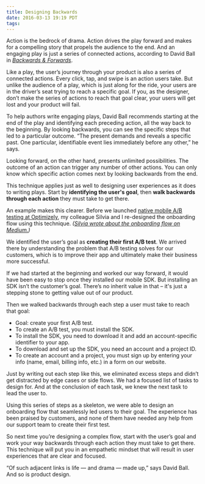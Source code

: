 ```yaml
---
title: Designing Backwards
date: 2016-03-13 19:19 PDT
tags:
---
```


Action is the bedrock of drama. Action drives the play forward and makes for a compelling story that propels the audience to the end. And an engaging play is just a series of connected actions, according to David Ball in _[Backwards & Forwards](http://www.amazon.com/Backwards-Forwards-Technical-Manual-Reading/dp/0809311100)_.

Like a play, the user’s journey through your product is also a series of connected actions. Every click, tap, and swipe is an action users take. But unlike the audience of a play, which is just along for the ride, your users are in the driver’s seat trying to reach a specific goal. If you, as the designer, don’t make the series of actions to reach that goal clear, your users will get lost and your product will fail.

To help authors write engaging plays, David Ball recommends starting at the end of the play and identifying each preceding action, all the way back to the beginning. By looking backwards, you can see the specific steps that led to a particular outcome. “The present demands and reveals a specific past. One particular, identifiable event lies immediately before any other,” he says.

Looking forward, on the other hand, presents unlimited possibilities. The outcome of an action can trigger any number of other actions. You can only know which specific action comes next by looking backwards from the end.

This technique applies just as well to designing user experiences as it does to writing plays. Start by **identifying the user's goal**, then **walk backwards through each action** they must take to get there.

An example makes this clearer. Before we launched [native mobile A/B testing at Optimizely](https://www.optimizely.com/mobile), my colleague Silvia and I re-designed the onboarding flow using this technique. _([Silvia wrote about the onboarding flow on Medium.](https://medium.com/design-optimizely/behind-the-design-of-optimizely-s-mobile-onboarding-c47ad1d2748e#.6ipk86q2y))_

We identified the user’s goal as **creating their first A/B test**. We arrived there by understanding the problem that A/B testing solves for our customers, which is to improve their app and ultimately make their business more successful.

If we had started at the beginning and worked our way forward, it would have been easy to stop once they installed our mobile SDK. But installing an SDK isn’t the customer’s goal. There’s no inherit value in that – it's just a stepping stone to getting value out of our product.

Then we walked backwards through each step a user must take to reach that goal:

- Goal: create your first A/B test.
- To create an A/B test, you must install the SDK.
- To install the SDK, you need to download it and add an account-specific identifier to your app.
- To download and set up the SDK, you need an account and a project ID.
- To create an account and a project, you must sign up by entering your info (name, email, billing info, etc.) in a form on our website.

Just by writing out each step like this, we eliminated excess steps and didn’t get distracted by edge cases or side flows. We had a focused list of tasks to design for. And at the conclusion of each task, we knew the next task to lead the user to.

Using this series of steps as a skeleton, we were able to design an onboarding flow that seamlessly led users to their goal. The experience has been praised by customers, and none of them have needed any help from our support team to create their first test.

So next time you’re designing a complex flow, start with the user’s goal and work your way backwards through each action they must take to get there. This technique will put you in an empathetic mindset that will result in user experiences that are clear and focused.

“Of such adjacent links is life — and drama — made up,” says David Ball. And so is product design.
